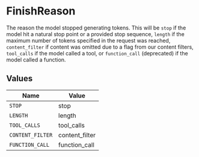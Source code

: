# FinishReason

The reason the model stopped generating tokens. This will be `stop` if the model hit a natural stop point or a provided stop sequence,
`length` if the maximum number of tokens specified in the request was reached,
`content_filter` if content was omitted due to a flag from our content filters,
`tool_calls` if the model called a tool, or `function_call` (deprecated) if the model called a function.



## Values

| Name             | Value            |
| ---------------- | ---------------- |
| `STOP`           | stop             |
| `LENGTH`         | length           |
| `TOOL_CALLS`     | tool_calls       |
| `CONTENT_FILTER` | content_filter   |
| `FUNCTION_CALL`  | function_call    |